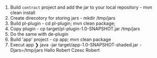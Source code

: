 1. Build `contract` project and add the jar to your local repository - mvn clean install
2. Create direcotory for storing jars  - mkdir /tmp/jars
3. Build pl-plugin - cd pl-plugin; mvn clean package; 
4. Copy plugin - cp target/pl-plugin-1.0-SNAPSHOT.jar /tmp/jars
5. Do the same with de-plugin
6. Build 'app' project - cp app; mvn clean package
7. Execut app
❯ java -jar target/app-1.0-SNAPSHOT-shaded.jar -Djars=/tmp/jars
Hallo Robert
Czesc Robert

